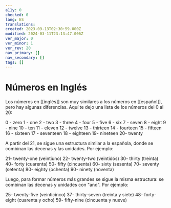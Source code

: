 ```yaml
---
a11y: 0
checked: 0
lang: ES
translations: 
created: 2023-09-13T02:30:59.000Z
modified: 2024-03-11T23:13:47.006Z
ver_major: 0
ver_minor: 1
ver_rev: 20
nav_primary: []
nav_secondary: []
tags: []
---
```

# Números en Inglés

Los números en [[inglés]] son muy similares a los números en [[español]], pero hay algunas diferencias. Aquí te dejo una lista de los números del 0 al 20:

0 - zero
1 - one
2 - two
3 - three
4 - four
5 - five
6 - six
7 - seven
8 - eight
9 - nine
10 - ten
11 - eleven 
12 - twelve 
13 - thirteen 
14 - fourteen 
15 - fifteen 
16 - sixteen 
17 - seventeen 
18 - eighteen 
19- nineteen 
20- twenty 

A partir del 21, se sigue una estructura similar a la española, donde se combinan las decenas y las unidades. Por ejemplo: 

21- twenty-one (veintiuno)
22- twenty-two (veintidós)
30- thirty (treinta)
40- forty (cuarenta)
50- fifty (cincuenta)
60- sixty (sesenta)
70- seventy (setenta)
80- eighty (ochenta)
90- ninety (noventa)

Luego, para formar números más grandes se sigue la misma estructura: se combinan las decenas y unidades con "and". Por ejemplo:

25- twenty-five (veinticinco)
37- thirty-seven (treinta y siete)
48- forty-eight (cuarenta y ocho)
59- fifty-nine (cincuenta y nueve) 